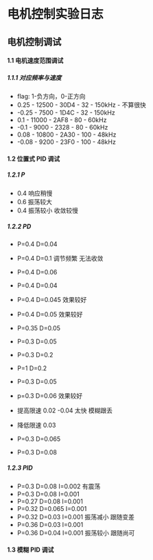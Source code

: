 # 电机控制实验日志

## 电机控制调试

#### 1.1 电机速度范围调试

##### 1.1.1 对应频率与速度

- flag: 1-负方向，0-正方向
- 0.25 - 12500 - 30D4 - 32 - 150kHz - 不算很快
- -0.25 - 7500 - 1D4C - 32 - 150kHz
- 0.1 - 11000 - 2AF8 - 80 - 60kHz
- -0.1 - 9000 - 2328 - 80 - 60kHz
- 0.08 - 10800 - 2A30 - 100 - 48kHz
- -0.08 - 9200 - 23F0 - 100 - 48kHz

#### 1.2 位置式 PID 调试

##### 1.2.1 P

- 0.4 响应稍慢
- 0.6 振荡较大
- 0.4 振荡较小 收敛较慢

##### 1.2.2 PD

- P=0.4 D=0.04
- P=0.4 D=0.1 调节频繁 无法收敛
- P=0.4 D=0.06
- P=0.4 D=0.04
- P=0.4 D=0.045 效果较好
- P=0.4 D=0.05 效果较好
- P=0.35 D=0.05 

- P=0.3 D=0.05

- P=0.3 D=0.2
- P=1 D=0.2
- P=0.3 D=0.05
- p=0.3 D=0.06 效果较好
- 提高限速 0.02 -0.04 太快 模糊跟丢
- 降低限速 0.03 
- P=0.3 D=0.065
- P=0.3 D=0.08

##### 1.2.3 PID

- P=0.3 D=0.08 I=0.002 有震荡
- P=0.3 D=0.08 I=0.001 
- P=0.27 D=0.08 I=0.001
- P=0.32 D=0.065 I=0.001
- P=0.32 D=0.03 I=0.001 振荡减小 跟随变差
- P=0.36 D=0.03 I=0.001
- P=0.36 D=0.04 I=0.001 振荡较小 跟随尚可 

#### 1.3 模糊 PID 调试


